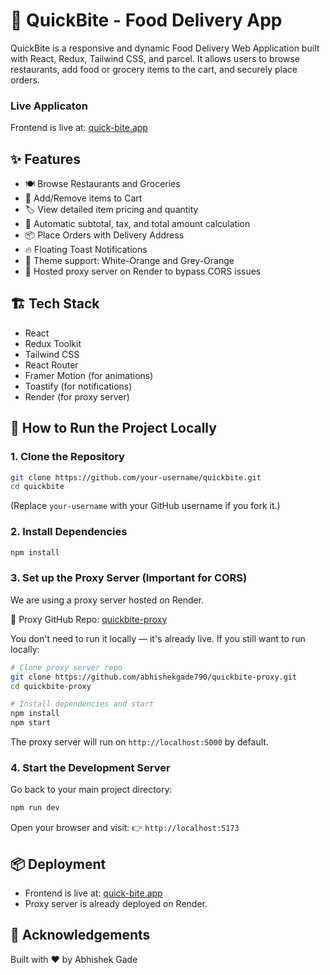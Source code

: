 
# 🍔 QuickBite - Food Delivery App

QuickBite is a responsive and dynamic Food Delivery Web Application built with React, Redux, Tailwind CSS, and parcel.
It allows users to browse restaurants, add food or grocery items to the cart, and securely place orders.

### Live Applicaton
Frontend is live at: [quick-bite.app](https://quike-bite.web.app)

## ✨ Features
- 🍽️ Browse Restaurants and Groceries
- 🛒 Add/Remove items to Cart
- 🏷️ View detailed item pricing and quantity
- 🧮 Automatic subtotal, tax, and total amount calculation
- 📦 Place Orders with Delivery Address
- 🔥 Floating Toast Notifications
- 🎨 Theme support: White-Orange and Grey-Orange
- 🚀 Hosted proxy server on Render to bypass CORS issues

## 🏗️ Tech Stack
- React
- Redux Toolkit
- Tailwind CSS
- React Router
- Framer Motion (for animations)
- Toastify (for notifications)
- Render (for proxy server)

## 🚀 How to Run the Project Locally

### 1. Clone the Repository
```bash
git clone https://github.com/your-username/quickbite.git
cd quickbite
```
(Replace `your-username` with your GitHub username if you fork it.)

### 2. Install Dependencies
```bash
npm install
```

### 3. Set up the Proxy Server (Important for CORS)
We are using a proxy server hosted on Render.

🔗 Proxy GitHub Repo: [quickbite-proxy](https://github.com/abhishekgade790/quickbite-proxy)

You don't need to run it locally — it's already live. If you still want to run locally:

```bash
# Clone proxy server repo
git clone https://github.com/abhishekgade790/quickbite-proxy.git
cd quickbite-proxy

# Install dependencies and start
npm install
npm start
```
The proxy server will run on `http://localhost:5000` by default.

### 4. Start the Development Server
Go back to your main project directory:

```bash
npm run dev
```

Open your browser and visit:
👉 `http://localhost:5173`

## 📦 Deployment
- Frontend is live at: [quick-bite.app](https://quike-bite.web.app)
- Proxy server is already deployed on Render.

## 🙌 Acknowledgements
Built with ❤️ by Abhishek Gade
